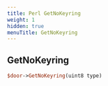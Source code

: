 ```yaml
---
title: Perl GetNoKeyring
weight: 1
hidden: true
menuTitle: GetNoKeyring
---
```

## GetNoKeyring
```perl
$door->GetNoKeyring(uint8 type)
```
